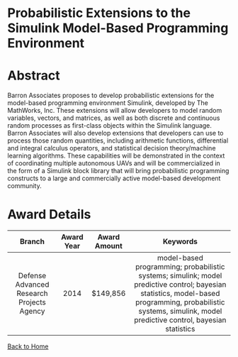 
Probabilistic Extensions to the Simulink Model-Based Programming Environment
============================================================================

# Abstract


Barron Associates proposes to develop probabilistic extensions for the model-based programming environment Simulink, developed by The MathWorks, Inc. These extensions will allow developers to model random variables, vectors, and matrices, as well as both discrete and continuous random processes as first-class objects within the Simulink language. Barron Associates will also develop extensions that developers can use to process those random quantities, including arithmetic functions, differential and integral calculus operators, and statistical decision theory/machine learning algorithms. These capabilities will be demonstrated in the context of coordinating multiple autonomous UAVs and will be commercialized in the form of a Simulink block library that will bring probabilistic programming constructs to a large and commercially active model-based development community.  

# Award Details

|Branch|Award Year|Award Amount|Keywords|
| :---: | :---: | :---: | :---: |
|Defense Advanced Research Projects Agency|2014|$149,856|model-based programming; probabilistic systems; simulink; model predictive control; bayesian statistics, model-based programming, probabilistic systems, simulink, model predictive control, bayesian statistics|
  
  


[Back to Home](https://github.com/chrischow/dod_sbir_awards#1180)
